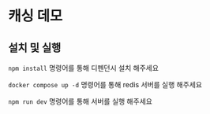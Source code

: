 # 캐싱 데모

## 설치 및 실행

`npm install` 명령어를 통해 디펜던시 설치 해주세요

`docker compose up -d` 명령어를 통해 redis 서버를 실행 해주세요

`npm run dev` 명령어를 통해 서버를 실행 해주세요
